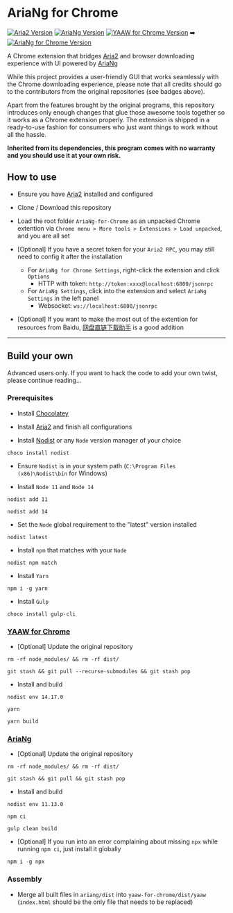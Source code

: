 # AriaNg for Chrome

[![Aria2 Version](https://img.shields.io/badge/Aria2-v1.36.0-lightgrey)](https://github.com/aria2/aria2) [![AriaNg Version](https://img.shields.io/badge/AriaNg-v1.2.3-blue)](https://github.com/mayswind/AriaNg) [![YAAW for Chrome Version](https://img.shields.io/badge/YAAW%20for%20Chrome-v0.2.3-orange)](https://github.com/acgotaku/YAAW-for-Chrome) ➡️ [![AriaNg for Chrome Version](https://img.shields.io/badge/AriaNg%20for%20Chrome-v1.0.0-brightgreen)](https://github.com/pingshunhuangalex/ariang-for-chrome)

A Chrome extension that bridges [Aria2](https://github.com/aria2/aria2) and browser downloading experience with UI powered by [AriaNg](https://github.com/mayswind/AriaNg)

While this project provides a user-friendly GUI that works seamlessly with the Chrome downloading experience, please note that all credits should go to the contributors from the original repositories (see badges above).

Apart from the features brought by the original programs, this repository introduces only enough changes that glue those awesome tools together so it works as a Chrome extension properly. The extension is shipped in a ready-to-use fashion for consumers who just want things to work without all the hassle.

**Inherited from its dependencies, this program comes with no warranty and you should use it at your own risk.**

## How to use

- Ensure you have [Aria2](https://github.com/aria2/aria2) installed and configured

- Clone / Download this repository

- Load the root folder `AriaNg-for-Chrome` as an unpacked Chrome extention via `Chrome menu > More tools > Extensions > Load unpacked`, and you are all set

- [Optional] If you have a secret token for your `Aria2 RPC`, you may still need to config it after the installation
  - For `AriaNg for Chrome Settings`, right-click the extension and click `Options`
    - HTTP with token: `http://token:xxxx@localhost:6800/jsonrpc`
  - For `AriaNg Settings`, click into the extension and select `AriaNg Settings` in the left panel
    - Websocket: `ws://localhost:6800/jsonrpc`

- [Optional] If you want to make the most out of the extention for resources from Baidu, [网盘直链下载助手](https://github.com/syhyz1990/baiduyun) is a good addition

---

## Build your own

Advanced users only. If you want to hack the code to add your own twist, please continue reading...

### Prerequisites

- Install [Chocolatey](https://chocolatey.org/install)

- Install [Aria2](https://github.com/aria2/aria2) and finish all configurations

- Install [Nodist](https://github.com/nullivex/nodist) or any `Node` version manager of your choice

```console
choco install nodist
```

- Ensure `Nodist` is in your system path (`C:\Program Files (x86)\Nodist\bin` for Windows)

- Install `Node 11` and `Node 14`

```console
nodist add 11
```

```console
nodist add 14
```

- Set the `Node` global requirement to the "latest" version installed

```console
nodist latest
```

- Install `npm` that matches with your `Node`

```console
nodist npm match
```

- Install `Yarn`

```console
npm i -g yarn
```

- Install `Gulp`

```console
choco install gulp-cli
```

### [YAAW for Chrome](https://github.com/acgotaku/YAAW-for-Chrome)

- [Optional] Update the original repository

```console
rm -rf node_modules/ && rm -rf dist/
```

```console
git stash && git pull --recurse-submodules && git stash pop
```

- Install and build

```console
nodist env 14.17.0
```

```console
yarn
```

```console
yarn build
```

### [AriaNg](https://github.com/mayswind/AriaNg)

- [Optional] Update the original repository

```console
rm -rf node_modules/ && rm -rf dist/
```

```console
git stash && git pull && git stash pop
```

- Install and build

```console
nodist env 11.13.0
```

```console
npm ci
```

```console
gulp clean build
```

- [Optional] If you run into an error complaining about missing `npx` while running `npm ci`, just install it globally

```console
npm i -g npx
```

### Assembly

- Merge all built files in `ariang/dist` into `yaaw-for-chrome/dist/yaaw` (`index.html` should be the only file that needs to be replaced)
